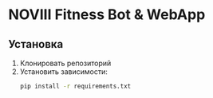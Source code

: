 # NOVIII Fitness Bot & WebApp

## Установка

1. Клонировать репозиторий  
2. Установить зависимости:  
   ```bash
   pip install -r requirements.txt
